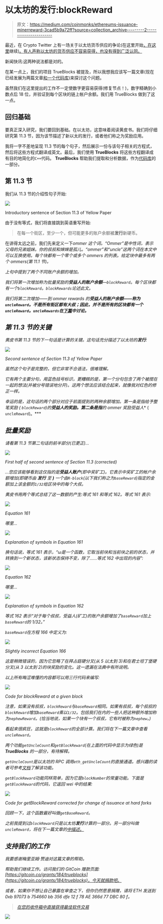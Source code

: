 # 以太坊的发行:blockReward

> 原文：<https://medium.com/coinmonks/ethereums-issuance-minerreward-3cad5b9a72ff?source=collection_archive---------2----------------------->

最近，在 Crypto Twitter 上有一场关于以太坊货币供应的争论(在这里开始[，在这里](https://twitter.com/pierre_rochard/status/1291522796410089474)继续[)。有人声称以太坊的货币供应不容易获得，也没有得到广泛认同。](https://twitter.com/hashtag/SupplyGate)

新闻快讯:这两种说法都是对的。

在某一点上，我们的项目 TrueBlocks 被提及，所以我想我应该写一篇文章(现在已经发展为两篇文章[和一个代码库](/@tjayrush/ethereums-issuance-unclereward-72de71b0f9f6))来探讨这个问题。

虽然我们在这里提出的工作不一定使数字更容易获得(修复节点！)，数字精确到小数点后 18 位，并验证到每个区块的链上帐户余额。我们用 TrueBlocks 做到了这一点。

## 回归基础

要真正深入研究，我们要回到基础。在以太坊，这意味着阅读黄皮书。我们将仔细研究第 11.3 节，因为该节描述了新以太的发行，或者他们称之为奖励应用。

我将一字不差地呈现 11.3 节的每个句子，然后展示一份与该句子相关的方程式，然后将这些方程式翻译成英文。最后，我们使用 **TrueBlocks** 将这些方程翻译成有目的地简化的`C++`代码。 **TrueBlocks** 帮助我们提取和分析数据，作为[代码库](https://github.com/Great-Hill-Corporation/trueblocks-core/tree/develop/src/other/issuance)的一部分。

## 第 11.3 节

我们从 11.3 节的介绍性句子开始:

![](img/e7913e496e45249f9f42832db7695887.png)

Introductory sentence of Section 11.3 of Yellow Paper

由于没有等式，我们将直接跳到英语重写开始:

> 在每一个街区，至少一个，但可能更多的账户余额被**发行**新硬币。

在讲得太远之前，我们先来定义一下*ommer 这个词。“Ommer”是中性词，表示父母的兄弟姐妹。你的叔叔和婶婶是孤儿。“ommer”和“uncle”这两个词在本文中可以互换使用。每个块都有一个零个或多个 ommers 的列表。给定块中最多有两个 ommers(第 11.1 节)。*

*上句中提到了两个不同账户余额的增加。*

*我们将第一次增加称为批量奖励的**受益人的账户余额**—`blockReward`。每个区块都有一个`blockReward`。`blockRewards`论述此文。*

*我们将第二次增加——到 ommer rewards 的**受益人的账户余额——称为`uncleReward`。不是所有街区都有大叔；因此，并不是所有的区块都有一个`uncleReward`。`uncleRewards`在[下篇](/@tjayrush/ethereums-issuance-unclereward-72de71b0f9f6)中讨论。***

## *第 11.3 节的关键*

*黄皮书第 11.3 节的下一句话是计算的关键。这句话充分描述了以太坊的**发行**:*

*![](img/e7107fa3b49e3b31eea1e9366c9d2fec.png)*

*Second sentence of Section 11.3 of Yellow Paper*

*虽然这个句子是完整的，但它非常不合语法，很难理解。*

*它有两个主要分句，用蓝色括号标识，更糟糕的是，第一个分句包含了两个被搅在一起的想法(并被分号错误地分开)。这两个想法应该结合起来，就像我对红色的修正一样。*

*幸运的是，这句话的两个部分对应于前面提到的两种余额增加。第一条是指给予整笔奖励 ( `blockReward`)的**受益人的奖励。第二条是指**的 ommer 奖励受益人** ( `uncleReward`)。***

## *批量奖励*

*请看第 11.3 节第二句话的前半部分(已更正)…*

*![](img/ff16491647f76fc8872c9f74e8fa3c80.png)*

*First half of second sentence of Section 11.3 (corrected)*

*…您应该能够看到这仅指的是**受益人账户**(即中奖矿工)。它表示中奖矿工的帐户余额增加(即硬币由 ***发行*** 至 ***)*** 一个由`R-block`(以下我们称之为`baseReward`)指定的金额加上该金额的`1/32`给区块中的每个大叔。*

*黄皮书用两个等式总结了这一数额的产生:等式 161 和等式 162。等式 161 表示:*

*![](img/6742e54a71456c3ee449c8de26ff0177.png)*

*Equation 161*

*哪里…*

*![](img/b87fce71719460953ed0ab6e333c113b.png)*

*Explanation of symbols in Equation 161*

*换句话说，等式 161 表示，“ω是一个函数，它取当前块和当前块之前的状态，并转换到一个新状态，该新状态保持不变，除了……等式 162 中出现的内容”:*

*![](img/de1b2acb5369adc50a8041611c3eb42c.png)*

*Equation 162*

*哪里…*

*![](img/afbad4e4c3d95eb287954f2b2cd3019d.png)*

*Explanation of symbols in Equation 162*

*等式 162 表示“对于每个叔叔，受益人(矿工)的账户余额增加了`baseReward`加上`baseReward`的 1/32。”*

*`baseReward`在方程 166 中定义为:*

*![](img/2c885737d488376a7d5ed6f0a457163b.png)*

*Slightly incorrect Equation 166*

*这是稍微错误的，因为它忽略了在拜占庭硬分叉(从 5 以太到 3)和在君士坦丁堡硬分叉(从 3 以太到 2)的块奖励的变化。这一遗漏在法典中有所说明。*

*以上所有晦涩难懂的内容都可以用三行代码来编写:*

*![](img/3005e6c44bb93a8a409fd134e9e157ac.png)*

*Code for blockReward at a given block*

*注意，如果没有叔叔，`blockReward`与`baseReward`相同。如果有叔叔，每个叔叔的`blockReward`增加`baseReward`乘以`1/32`。包括我们在内的一些人把这种额外增加称为`nephewReward`。(恰当地说，如果一个块有一个叔叔，它有时被称为`nephew`。)*

*看起来很疯狂，这就是`blockReward`的全部计算。我们将在下一篇文章中查看`uncleReward`。*

*两个功能`getUncleCount`和`getBlockReward`(在上面的代码中显示为绿色)是 **TrueBlocks** 的一部分，有待解释。*

*`getUncleCount`是以太坊的 RPC 调用`eth_getUncleCount`的直接通道。感兴趣的读者可参考[文档](https://openethereum.github.io/wiki/JSONRPC-eth-module#eth_getunclecountbyblocknumber)了解该功能。*

*`getBlockReward`功能同样简单，因为它是`blockNumber`的常量功能。下面是`getBlockReward`的代码，它返回 wei 中的结果:*

*![](img/095c1872e887df0795bf4da06876e7c7.png)*

*Code for getBlockReward corrected for change of issuance at hard forks*

*回顾一下，这个函数最好叫做`getBaseReward`。*

*之前我提到过`blockReward`只是以太坊**发行**计算的一部分。另一部分叫做`uncleReward`，将在下一篇文章的[中描述。](/@tjayrush/ethereums-issuance-unclereward-72de71b0f9f6)*

## *支持我们的工作*

*我要感谢梅里亚姆·赞迪对这篇文章的帮助。*

*帮助我们继续工作。访问我们的 GitCoin 赠款页面:[https://gitcoin.co/grants/184/trueblocks](https://gitcoin.co/grants/184/trueblocks)，今天就捐款吧。*

*或者，如果你不想让自己暴露在审查之下，但你仍然愿意捐赠，请将 ETH 发送到 0xb 97073 b 754660 bb 356 dfe 12 f 78 AE 366d 77 DBC 80 f。*

> *[在您的收件箱中直接获得最佳软件交易](https://coincodecap.com?utm_source=coinmonks)*

*[![](img/160ce73bd06d46c2250251e7d5969f9d.png)](https://coincodecap.com?utm_source=coinmonks)*
